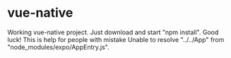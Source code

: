 # vue-native
Working vue-native project. Just download and start "npm install". Good luck!
This is help for people with mistake Unable to resolve "../../App" from "node_modules/expo/AppEntry.js".
